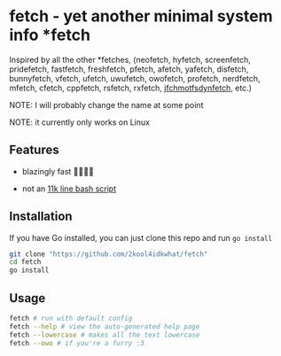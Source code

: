 fetch - yet another minimal system info *fetch 
==============================================

Inspired by all the other \*fetches, (neofetch, hyfetch, screenfetch, pridefetch, fastfetch, freshfetch, pfetch, afetch, yafetch, disfetch, bunnyfetch, vfetch, ufetch, uwufetch, owofetch, profetch, nerdfetch, mfetch, cfetch, cppfetch, rsfetch, rxfetch, [jfchmotfsdynfetch](https://www.reddit.com/r/linux/comments/yv76he/oc_jfchmotfsdynfetch_the_most_minimal_fetch_tool/), etc.)

NOTE: I will probably change the name at some point

NOTE: it currently only works on Linux

Features
--------

- blazingly fast 🚀🚀🚀🚀

- not an [11k line bash script](https://github.com/dylanaraps/neofetch/blob/master/neofetch)

Installation
------------

If you have Go installed, you can just clone this repo and run `go install`

```sh
git clone "https://github.com/2kool4idkwhat/fetch"
cd fetch
go install
```

Usage
-----

```sh
fetch # run with default config
fetch --help # view the auto-generated help page
fetch --lowercase # makes all the text lowercase
fetch --owo # if you're a furry :3
```
